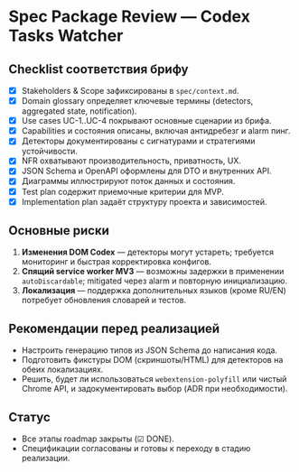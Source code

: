 # Spec Package Review — Codex Tasks Watcher

## Checklist соответствия брифу
- [x] Stakeholders & Scope зафиксированы в `spec/context.md`.
- [x] Domain glossary определяет ключевые термины (detectors, aggregated state, notification).
- [x] Use cases UC-1..UC-4 покрывают основные сценарии из брифа.
- [x] Capabilities и состояния описаны, включая антидребезг и alarm пинг.
- [x] Детекторы документированы с сигнатурами и стратегиями устойчивости.
- [x] NFR охватывают производительность, приватность, UX.
- [x] JSON Schema и OpenAPI оформлены для DTO и внутренних API.
- [x] Диаграммы иллюстрируют поток данных и состояния.
- [x] Test plan содержит приемочные критерии для MVP.
- [x] Implementation plan задаёт структуру проекта и зависимостей.

## Основные риски
1. **Изменения DOM Codex** — детекторы могут устареть; требуется мониторинг и быстрая корректировка конфигов.
2. **Спящий service worker MV3** — возможны задержки в применении `autoDiscardable`; mitigated через alarm и повторную инициализацию.
3. **Локализация** — поддержка дополнительных языков (кроме RU/EN) потребует обновления словарей и тестов.

## Рекомендации перед реализацией
- Настроить генерацию типов из JSON Schema до написания кода.
- Подготовить фикстуры DOM (скриншоты/HTML) для детекторов на обеих локализациях.
- Решить, будет ли использоваться `webextension-polyfill` или чистый Chrome API, и задокументировать выбор (ADR при необходимости).

## Статус
- Все этапы roadmap закрыты (☑ DONE).
- Спецификации согласованы и готовы к переходу в стадию реализации.
